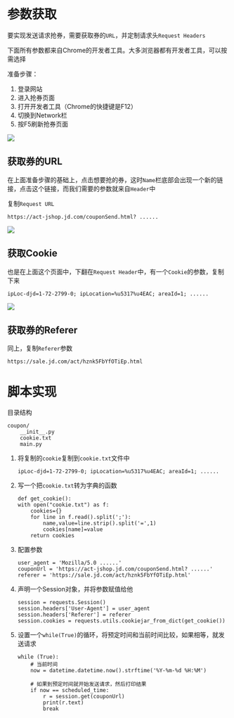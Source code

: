 # 参数获取

要实现发送请求抢券，需要获取券的`URL`，并定制请求头`Request Headers`

下面所有参数都来自Chrome的开发者工具。大多浏览器都有开发者工具，可以按需选择

准备步骤：

1. 登录网站
2. 进入抢券页面
3. 打开开发者工具（Chrome的快捷键是F12）
4. 切换到Network栏
5. 按F5刷新抢券页面

![](http://upload-images.jianshu.io/upload_images/2482101-0cb61f096e57f9cf.png?imageMogr2/auto-orient/strip%7CimageView2/2/w/1240)

## 获取券的URL

在上面准备步骤的基础上，点击想要抢的券，这时`Name`栏底部会出现一个新的链接，点击这个链接，而我们需要的参数就来自`Header`中

复制`Request URL`

```
https://act-jshop.jd.com/couponSend.html? ......
```

![](http://upload-images.jianshu.io/upload_images/2482101-0568fcfc9128cd54.png?imageMogr2/auto-orient/strip%7CimageView2/2/w/1240)

## 获取Cookie

也是在上面这个页面中，下翻在`Request Header`中，有一个`Cookie`的参数，复制下来

```
ipLoc-djd=1-72-2799-0; ipLocation=%u5317%u4EAC; areaId=1; ......
```

![](http://upload-images.jianshu.io/upload_images/2482101-f65ea39c17d73c2a.png?imageMogr2/auto-orient/strip%7CimageView2/2/w/1240)


## 获取券的Referer

同上，复制`Referer`参数

```
https://sale.jd.com/act/hznk5FbYfOTiEp.html
```

# 脚本实现

目录结构

```
coupon/
    __init__.py
    cookie.txt
    main.py
```

1. 将复制的`cookie`复制到`cookie.txt`文件中

    ```
    ipLoc-djd=1-72-2799-0; ipLocation=%u5317%u4EAC; areaId=1; ......
    ```

2. 写一个把`cookie.txt`转为字典的函数

    ```
    def get_cookie():
    with open("cookie.txt") as f:
        cookies={}
        for line in f.read().split(';'):
            name,value=line.strip().split('=',1)
            cookies[name]=value
        return cookies
    ```

2. 配置参数

    ```
    user_agent = 'Mozilla/5.0 ......'
    couponUrl = 'https://act-jshop.jd.com/couponSend.html? ......'
    referer = 'https://sale.jd.com/act/hznk5FbYfOTiEp.html'
    ```

4. 声明一个Session对象，并将参数赋值给他

    ```
    session = requests.Session()
    session.headers['User-Agent'] = user_agent
    session.headers['Referer'] = referer
    session.cookies = requests.utils.cookiejar_from_dict(get_cookie())
    ```

5. 设置一个`while(True)`的循环，将预定时间和当前时间比较，如果相等，就发送请求

    ```
    while (True):
        # 当前时间
        now = datetime.datetime.now().strftime('%Y-%m-%d %H:%M')

        # 如果到预定时间就开始发送请求，然后打印结果
        if now == scheduled_time:
            r = session.get(couponUrl)
            print(r.text)
            break
    ```
